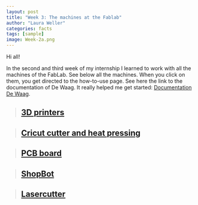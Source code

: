 ```yaml
---
layout: post
title: "Week 3: The machines at the Fablab"
author: "Laura Weller"
categories: facts
tags: [sample]
image: Week-2a.png
---
```


Hi all! 

In the second and third week of my internship I learned to work with all the machines of the FabLab. See below all the machines. When you click on them, you get directed to the how-to-use page. See here the link to the documentation of De Waag. It really helped me get started: [Documentation De Waag](http://make.waaglabs.nl/fablab/docs/machines/).


> ## [3D printers](3D-printers)

> ## [Cricut cutter and heat pressing](cricut-cutter)

> ## [PCB board](pcb-board)

> ## [ShopBot](shopbot)

> ## [Lasercutter](lasercutter)









